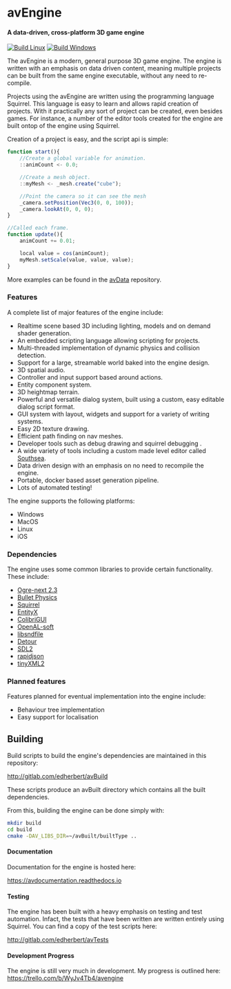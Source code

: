 # avEngine

#### A data-driven, cross-platform 3D game engine
[![Build Linux](https://github.com/OtherMythos/avEngine/actions/workflows/buildLinux.yml/badge.svg)](https://github.com/OtherMythos/avEngine/actions/workflows/buildLinux.yml)
[![Build Windows](https://github.com/OtherMythos/avEngine/actions/workflows/buildWindows.yml/badge.svg)](https://github.com/OtherMythos/avEngine/actions/workflows/buildWindows.yml)

The avEngine is a modern, general purpose 3D game engine.
The engine is written with an emphasis on data driven content, meaning multiple projects can be built from the same engine executable, without any need to re-compile.

Projects using the avEngine are written using the programming language Squirrel.
This language is easy to learn and allows rapid creation of projects.
With it practically any sort of project can be created, even besides games.
For instance, a number of the editor tools created for the engine are built ontop of the engine using Squirrel.

Creation of a project is easy, and the script api is simple:

```js
function start(){
    //Create a global variable for animation.
    ::animCount <- 0.0;

    //Create a mesh object.
    ::myMesh <- _mesh.create("cube");

    //Point the camera so it can see the mesh
    _camera.setPosition(Vec3(0, 0, 100));
    _camera.lookAt(0, 0, 0);
}

//Called each frame.
function update(){
    animCount += 0.01;

    local value = cos(animCount);
    myMesh.setScale(value, value, value);
}
```

More examples can be found in the [avData](http://gitlab.com/edherbert/avData) repository.

### Features

A complete list of major features of the engine include:

 * Realtime scene based 3D including lighting, models and on demand shader generation.
 * An embedded scripting language allowing scripting for projects.
 * Multi-threaded implementation of dynamic physics and collision detection.
 * Support for a large, streamable world baked into the engine design.
 * 3D spatial audio.
 * Controller and input support based around actions.
 * Entity component system.
 * 3D heightmap terrain.
 * Powerful and versatile dialog system, built using a custom, easy editable dialog script format.
 * GUI system with layout, widgets and support for a variety of writing systems.
 * Easy 2D texture drawing.
 * Efficient path finding on nav meshes.
 * Developer tools such as debug drawing and squirrel debugging .
 * A wide variety of tools including a custom made level editor called [Southsea](http://gitlab.com/edherbert/Southsea).
 * Data driven design with an emphasis on no need to recompile the engine.
 * Portable, docker based asset generation pipeline.
 * Lots of automated testing!

The engine supports the following platforms:

 * Windows
 * MacOS
 * Linux
 * iOS

### Dependencies

The engine uses some common libraries to provide certain functionality.
These include:

 * [Ogre-next 2.3](https://github.com/OGRECave/ogre-next)
 * [Bullet Physics](https://github.com/bulletphysics/bullet3)
 * [Squirrel](https://github.com/albertodemichelis/squirrel)
 * [EntityX](https://github.com/alecthomas/entityx)
 * [ColibriGUI](https://github.com/darksylinc/colibrigui/)
 * [OpenAL-soft](https://github.com/kcat/openal-soft)
 * [libsndfile](https://github.com/libsndfile/libsndfile)
 * [Detour](https://github.com/recastnavigation/recastnavigation)
 * [SDL2](https://github.com/libsdl-org/SDL)
 * [rapidjson](https://github.com/Tencent/rapidjson)
 * [tinyXML2](https://github.com/leethomason/tinyxml2)

### Planned features

Features planned for eventual implementation into the engine include:

 * Behaviour tree implementation
 * Easy support for localisation

## Building

Build scripts to build the engine's dependencies are maintained in this repository:

http://gitlab.com/edherbert/avBuild

These scripts produce an avBuilt directory which contains all the built dependencies.

From this, building the engine can be done simply with:

```bash
mkdir build
cd build
cmake -DAV_LIBS_DIR=~/avBuilt/builtType ..
```

#### Documentation
Documentation for the engine is hosted here:

https://avdocumentation.readthedocs.io

#### Testing
The engine has been built with a heavy emphasis on testing and test automation.
Infact, the tests that have been written are written entirely using Squirrel.
You can find a copy of the test scripts here:

http://gitlab.com/edherbert/avTests

#### Development Progress
The engine is still very much in development. My progress is outlined here:
https://trello.com/b/WyJv4Tb4/avengine
